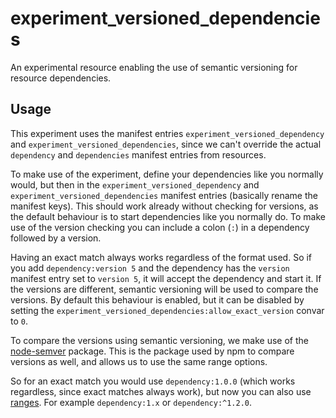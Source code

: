 # experiment_versioned_dependencies
An experimental resource enabling the use of semantic versioning for resource dependencies.

## Usage
This experiment uses the manifest entries `experiment_versioned_dependency` and `experiment_versioned_dependencies`, since we can't override the actual `dependency` and `dependencies` manifest entries from resources.

To make use of the experiment, define your dependencies like you normally would, but then in the `experiment_versioned_dependency` and `experiment_versioned_dependencies` manifest entries (basically rename the manifest keys). This should work already without checking for versions, as the default behaviour is to start dependencies like you normally do. To make use of the version checking you can include a colon (`:`) in a dependency followed by a version.

Having an exact match always works regardless of the format used. So if you add `dependency:version 5` and the dependency has the `version` manifest entry set to `version 5`, it will accept the dependency and start it. If the versions are different, semantic versioning will be used to compare the versions. By default this behaviour is enabled, but it can be disabled by setting the `experiment_versioned_dependencies:allow_exact_version` convar to `0`.

To compare the versions using semantic versioning, we make use of the [node-semver](https://github.com/npm/node-semver) package. This is the package used by npm to compare versions as well, and allows us to use the same range options.

So for an exact match you would use `dependency:1.0.0` (which works regardless, since exact matches always work), but now you can also use [ranges](https://github.com/npm/node-semver?tab=readme-ov-file#ranges). For example `dependency:1.x` or `dependency:^1.2.0`.
